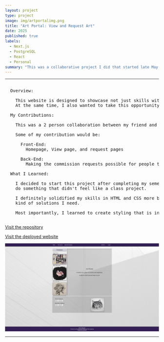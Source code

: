 ```yaml
---
layout: project
type: project
image: img/artportalimg.png
title: "Art Portal: View and Request Art"
date: 2025
published: true
labels:
  - Next.js
  - PostgreSQL
  - React
  - Personal
summary: "This was a collaborative project I did that started late May of 2025. This is an ongoing project that I plan to keep working on over time."
---
```


<hr>

<pre>
  
  Overview:
  
    This website is designed to showcase not just skills with web development, but also my skills in my hobby, which is art. 
    At the same time, I also wanted to take this opportunity to allow those who visit the website a chance to request anything from us as work.

  My Contributions:

    This was a 2 person collaboration between my friend and I who is also majoring in computer science, but in another college. 

    Some of my contribution would be:

      Front-End:
        Homepage, View page, and request pages

      Back-End:
        Making the commission requests possible for people to submit
        
  What I Learned:
  
    I decided to start this project after completing my semester which has ICS 314, which is Software Development. I wanted to 
    do something that didn't feel like a class project.

    I definitely solidified my skills in HTML and CSS more because now I can confidently fix styling problems as well as know what 
    kind of solutions I need.

    Most importantly, I learned to create styling that is inclusive to all screen sizes, not just big screens.
  
</pre>

[Visit the repository](https://github.com/derriqk/ArtPortal)

[Visit the deployed website](https://art-portal-azure.vercel.app/)

<img width="700px" class="rounded pe-4" src="../img/artportalhome.png">

<hr>

